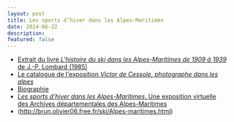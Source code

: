 ```yaml
---
layout: post
title: Les sports d’hiver dans les Alpes-Maritimes
date: 2024-06-22
description:
featured: false
---
```


- [Extrait du livre *L'histoire du ski dans les Alpes-Maritimes de 1909 à 1939* de J.-P. <span class="capitales">Lombard</span> (1985)](https://excerpts.numilog.com/books/9782903574055.pdf)
- [Le catalogue de l'exposition *Victor <span class="capitales">de Cessole</span>, photographe dans les alpes*](http://www.victordecessole.org/pge/pge_catalogue.php)
- [Biographie](http://www.victordecessole.org/pge/pge_biographie.php)
- [*Les sports d’hiver dans les Alpes-Maritimes*. Une exposition virtuelle des Archives départementales des Alpes-Maritimes](https://cds.departement06.fr/documents/A-votre-service/Culture/archives/Expo-virtuelle/sports_hiver/cg06-archives_expv_ski_catalogue.pdf)
- (http://brun.olivier06.free.fr/ski/Alpes-maritimes.html)